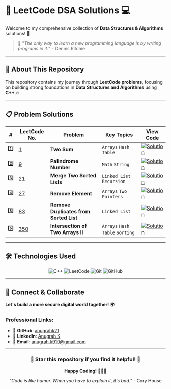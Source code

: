 # 🚀 LeetCode DSA Solutions 💻

Welcome to my comprehensive collection of **Data Structures & Algorithms** solutions! 🎯

> 🌟 "*The only way to learn a new programming language is by writing programs in it.*" - Dennis Ritchie

---

## 📖 About This Repository

This repository contains my journey through **LeetCode problems**, focusing on building strong foundations in **Data Structures and Algorithms** using **C++**.🔥

---

## 📋 Problem Solutions

| # | LeetCode No. | Problem | Key Topics | View Code |
|---|--------------|---------|------------|-----------|
| 1️⃣ | [1](https://leetcode.com/problems/two-sum/) | **Two Sum** | `Arrays` `Hash Table` | [![Solution](https://img.shields.io/badge/Solution-View%20Code-brightgreen?style=for-the-badge&logo=github)](./1-two-sum/1.%20Two%20Sum.cpp) |
| 2️⃣ | [9](https://leetcode.com/problems/palindrome-number/) | **Palindrome Number** | `Math` `String` | [![Solution](https://img.shields.io/badge/Solution-View%20Code-brightgreen?style=for-the-badge&logo=github)](./9-palindrome-number/9.%20Palindrome%20Number.cpp) |
| 3️⃣ | [21](https://leetcode.com/problems/merge-two-sorted-lists/) | **Merge Two Sorted Lists** | `Linked List` `Recursion` | [![Solution](https://img.shields.io/badge/Solution-View%20Code-brightgreen?style=for-the-badge&logo=github)](./21-merge-two-sorted-lists/21.%20Merge%20Two%20Sorted%20Lists.cpp) |
| 4️⃣ | [27](https://leetcode.com/problems/remove-element/) | **Remove Element** | `Arrays` `Two Pointers` | [![Solution](https://img.shields.io/badge/Solution-View%20Code-brightgreen?style=for-the-badge&logo=github)](./27-remove-element/27.%20Remove%20Element.cpp) |
| 5️⃣ | [83](https://leetcode.com/problems/remove-duplicates-from-sorted-list/) | **Remove Duplicates from Sorted List** | `Linked List` | [![Solution](https://img.shields.io/badge/Solution-View%20Code-brightgreen?style=for-the-badge&logo=github)](./83-remove-duplicates-from-sorted-list/83.%20Remove%20Duplicates%20from%20Sorted%20List.cpp) |
| 6️⃣ | [350](https://leetcode.com/problems/intersection-of-two-arrays-ii/) | **Intersection of Two Arrays II** | `Arrays` `Hash Table` `Sorting` | [![Solution](https://img.shields.io/badge/Solution-View%20Code-brightgreen?style=for-the-badge&logo=github)](./350-intersection-of-two-arrays-ii/350.%20Intersection%20of%20Two%20Arrays%20II.cpp) |

---

## 🛠️ Technologies Used

<div align="center">

![C++](https://img.shields.io/badge/C++-00599C?style=for-the-badge&logo=c%2B%2B&logoColor=white)
![LeetCode](https://img.shields.io/badge/LeetCode-FFA116?style=for-the-badge&logo=leetcode&logoColor=white)
![Git](https://img.shields.io/badge/Git-F05032?style=for-the-badge&logo=git&logoColor=white)
![GitHub](https://img.shields.io/badge/GitHub-181717?style=for-the-badge&logo=github&logoColor=white)

</div>

---

## 🔗 Connect & Collaborate
**Let's build a more secure digital world together!** 🌍

### **Professional Links:**
- 🐙 **GitHub**: [anugrahk21](https://github.com/anugrahk21)
- 💼 **LinkedIn**: [Anugrah K](https://linkedin.com/in/anugrah-k)
- 📧 **Email**: [anugrah.k910@gmail.com](mailto:anugrah.k910@gmail.com)

---

<div align="center">

### 🌟 Star this repository if you find it helpful! 🌟

**Happy Coding!** 🎉👨‍💻

*"Code is like humor. When you have to explain it, it's bad."* - Cory House

</div>
